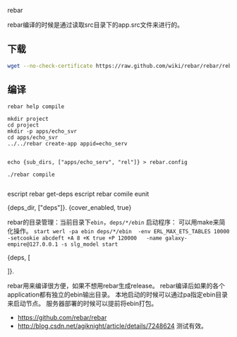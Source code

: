 rebar

rebar编译的时候是通过读取src目录下的app.src文件来进行的。

## 下载
```bash
wget --no-check-certificate https://raw.github.com/wiki/rebar/rebar/rebar
```

## 编译
```
rebar help compile
```

```
mkdir project
cd project
mkdir -p apps/echo_svr
cd apps/echo_svr
../../rebar create-app appid=echo_serv


echo {sub_dirs, ["apps/echo_serv", "rel"]} > rebar.config

./rebar compile


```



escript rebar get-deps
escript rebar comile eunit

{deps_dir, ["deps"]}.
{cover_enabled, true}

rebar的目录管理：当前目录下`ebin`，`deps/*/ebin`
启动程序：
可以用make来简化操作。
`start werl -pa ebin deps/*/ebin  -env ERL_MAX_ETS_TABLES 10000 -setcookie abcdeft +A 8 +K true +P 120000   -name galaxy-empire@127.0.0.1 -s slg_model start`


{deps, [

]}.

rebar用来编译很方便，如果不想用rebar生成release。
rebar编译后如果的各个application都有独立的ebin输出目录。
本地启动的时候可以通过pa指定ebin目录来启动节点。
服务器部署的时候可以提前将ebin打包。

* https://github.com/rebar/rebar
* http://blog.csdn.net/agiknight/article/details/7248624 测试有效。
